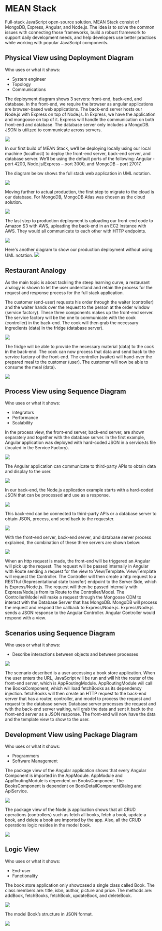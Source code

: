 # MEAN Stack

Full-stack JavaScript open-source solution. MEAN Stack consist of MongoDB, Express, Angular, and Node.js. The idea is to solve the common issues with connecting those frameworks, build a robust framework to support daily development needs, and help developers use better practices while working with popular JavaScript components.

## Physical View using Deployment Diagram
Who uses or what it shows:
- System engineer
- Topology
- Communications

The deployment diagram shows 3 servers: front-end, back-end, and database. In the front-end, we require the browser as angular applications are browser-based web applications. The back-end server hosts our Node.js with Express on top of Node.js. In Express, we have the application and mongoose on top of it. Express will handle the communication on both front-end and database. The database server only includes a MongoDB. JSON is utilized to communicate across servers.

![](/images/phy_overview.png)

In our first build of MEAN Stack, we’ll be deploying locally using our local machine (localhost) to deploy the front-end server, back-end server, and database server. We’ll be using the default ports of the following: Angular - port 4200, Node.js/Express – port 3000, and MongoDB – port 27017.

The diagram below shows the full stack web application in UML notation.

![](/images/phy_local_uml.png)

Moving further to actual production, the first step to migrate to the cloud is our database. For MongoDB, MongoDB Atlas was chosen as the cloud solution.

![](/images/phy_local_cloud_uml.png)

The last step to production deployment is uploading our front-end code to Amazon S3 with AWS, uploading the back-end in an EC2 Instance with AWS. They would all communicate to each other with HTTP endpoints.

![](/images/phy_cloud_uml.png)

Here's another diagram to show our production deployment without using UML notation.
![](/images/phy_cloud.png)

## Restaurant Analogy
As the main topic is about tackling the steep learning curve, a restaurant analogy is shown to let the user understand and retain the process for the request and response process for the full stack application.

The customer (end-user) requests his order through the waiter (controller) and the waiter hands over the request to the person at the order window (service factory). These three components makes up the front-end server. The service factory will be the one to communicate with the cook (controller) in the back-end. The cook will then grab the necessary ingredients (data) in the fridge (database server).

![](/images/analogy_request.png)

The fridge will be able to provide the necessary material (data) to the cook in the back-end. The cook can now process that data and send back to the service factory of the front-end. The controller (waiter) will hand-over the prepared meal to the customer (user). The customer will now be able to consume the meal (data).

![](/images/analogy_response.png)

## Process View using Sequence Diagram
Who uses or what it shows:
- Integrators
- Performance
- Scalability

In the process view, the front-end server, back-end server, are shown separately and together with the database server. In the first example, Angular application was deployed with hard-coded JSON in a service.ts file (located in the Service Factory).

![](/images/pro_frontend.png)

The Angular application can communicate to third-party APIs to obtain data and display to the user.

![](/images/pro_frontend_api.png)

In our back-end, the Node.js application example starts with a hard-coded JSON that can be processed and use as a response.

![](/images/pro_backend.png)

This back-end can be connected to third-party APIs or a database server to obtain JSON, process, and send back to the requester.

![](/images/pro_backend_database.png)

With the front-end server, back-end server, and database server process explained, the combination of these three servers are shown below:

![](/images/pro_mean.png)

When an http request is made, the front-end will be triggered an Angular will pick up the request. The request will be passed internally in Angular with Route sending a request for the view to View/Template. View/Template will request the Controller. The Controller will then create a http request to a RESTful (Representational state transfer) endpoint to the Server Side, which is Express/Node.js. The request will then be passed internally with Express/Node.js from its Route to the Controller/Model. The Controller/Model will make a request through the Mongoose ODM to interact with the Database Server that has MongoDB. MongoDB will process the request and respond the callback to Express/Node.js. Express/Node.js sends a JSON response to the Angular Controller. Angular Controller would respond with a view.


## Scenarios using Sequence Diagram
Who uses or what it shows:
- Describe interactions between objects and between processes

![](/images/sce_book_store.png)

The scenario described is a user accessing a book store application. When the user enters the URL, JavaScript will be run and will hit the router of the front-end server, which is AppRoutingModule. AppRoutingModule will call the BooksComponent, which will load fetchBooks as its dependency injection. fetchBooks will then create an HTTP request to the back-end server that has a router, controller, and model to process the request and request to the database server. Database server processes the request and with the back-end server waiting, will grab the data and sent it back to the front-end server as a JSON response. The front-end will now have the data and the template view to show to the user.

## Development View using Package Diagram
Who uses or what it shows:
- Programmers
- Software Management

The package view of the Angular application shows that every Angular Component is imported in the AppModule. AppModule and AppRoutingModule is dependent on BooksComponent. The BooksComponent is dependent on BookDetailComponentDialog and ApiService.

![](/images/dev_angular.png)

The package view of the Node.js application shows that all CRUD operations (controllers) such as fetch all books, fetch a book, update a book, and delete a book are imported by the app. Also, all the CRUD operations logic resides in the model book.

![](/images/dev_nodejs.png)

## Logic View
Who uses or what it shows:
- End-user
- Functionality

The book store application only showcased a single class called Book. The class members are: title, isbn, author, picture and price. The methods are: addBook, fetchBooks, fetchBook, updateBook, and deleteBook.

![](/images/log_book.png)

The model Book’s structure in JSON format.

![](/images/log_book_json.png)
